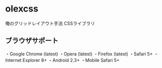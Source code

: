 # olexcss
俺のグリッドレイアウト手法 CSSライブラリ

## ブラウザサポート
・Google Chrome (latest)
・Opera (latest)
・Firefox (latest)
・Safari 5+
・Internet Explorer 8+
・Android 2.3+
・Mobile Safari 5+
